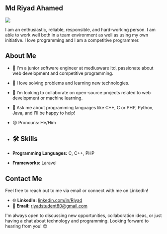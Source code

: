 ## Md Riyad Ahamed
![](https://komarev.com/ghpvc/?username=riyad6392&color=brightgreen&style=plastic)

I am an enthusiastic, reliable, responsible, and hard-working person. I am able to work well both in a team environment as well as using my own initiative. I love programming and I am a competitive programmer.

## About Me
- 🔭 I'm a junior software engineer at mediusware ltd, passionate about web development and competitive programming. 
- 🌱 I love solving problems and learning new technologies.
- 👯 I’m looking to collaborate on open-source projects related to web development or machine learning.
- 💬 Ask me about programming languages like C++, C or PHP, Python, Java, and I'll be happy to help!
- 😄 Pronouns: He/Him

- ## 🛠 Skills
- **Programming Languages:** C, C++, PHP
- **Frameworks:** Laravel
## Contact Me
Feel free to reach out to me via email or connect with me on LinkedIn!

- 🌐 **LinkedIn:** [linkedin.com/in/Riyad](https://www.linkedin.com/in/riyad-ahamed-6304062a1)
- 📧 **Email:** [riyadstudent80@gmail.com](mailto:riyadstudent80@gmail.com)
  
I'm always open to discussing new opportunities, collaboration ideas, or just having a chat about technology and programming. Looking forward to hearing from you! 😊


